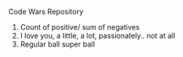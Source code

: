 Code Wars Repository 

1) Count of positive/ sum of negatives
2) I love you, a little, a lot, passionately.. not at all
3) Regular ball super ball